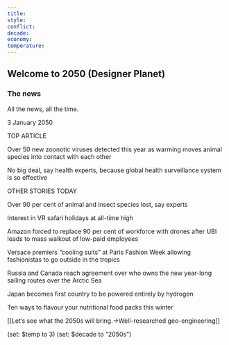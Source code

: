 ```yaml
---
title: 
style: 
conflict: 
decade: 
economy: 
temperature: 
---
```


## Welcome to 2050 (Designer Planet)

### The news

All the news, all the time.

3 January 2050

TOP ARTICLE

Over 50 new zoonotic viruses detected this year as warming moves animal species into contact with each other

No big deal, say health experts, because global health surveillance system is so effective

OTHER STORIES TODAY

Over 90 per cent of animal and insect species lost, say experts

Interest in VR safari holidays at all-time high

Amazon forced to replace 90 per cent of workforce with drones after UBI leads to mass walkout of low-paid employees

Versace premiers “cooling suits” at Paris Fashion Week allowing fashionistas to go outside in the tropics

Russia and Canada reach agreement over who owns the new year-long sailing routes over the Arctic Sea

Japan becomes first country to be powered entirely by hydrogen

Ten ways to flavour your nutritional food packs this winter

[[Let’s see what the 2050s will bring.->Well-researched geo-engineering]]

(set: $temp to 3) (set: $decade to “2050s”)
